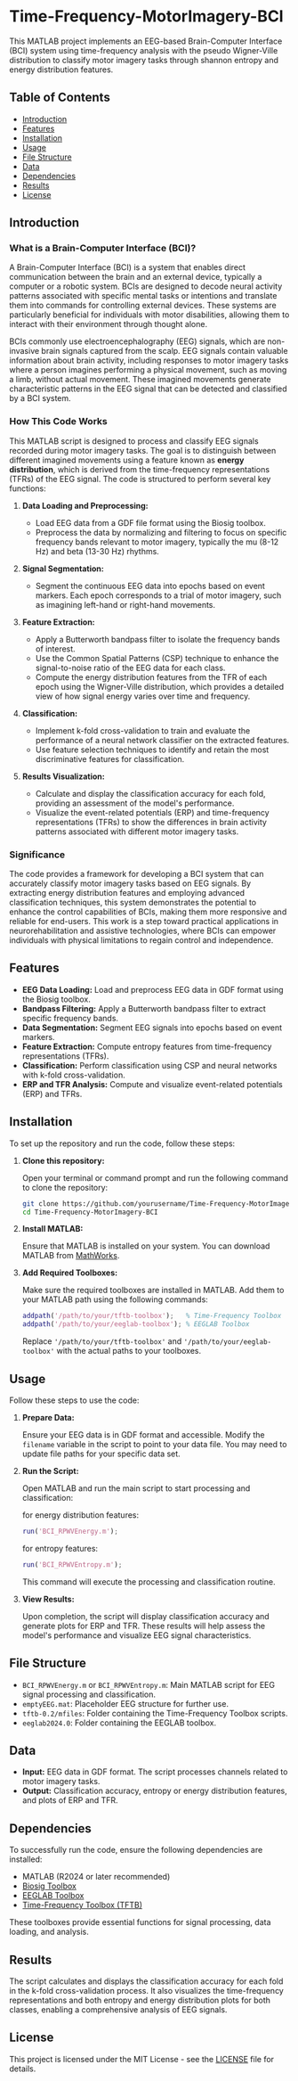 # Time-Frequency-MotorImagery-BCI

This MATLAB project implements an EEG-based Brain-Computer Interface (BCI) system using time-frequency analysis with the pseudo Wigner-Ville distribution to classify motor imagery tasks through shannon entropy and energy distribution features.

## Table of Contents

- [Introduction](#introduction)
- [Features](#features)
- [Installation](#installation)
- [Usage](#usage)
- [File Structure](#file-structure)
- [Data](#data)
- [Dependencies](#dependencies)
- [Results](#results)
- [License](#license)

## Introduction

### What is a Brain-Computer Interface (BCI)?

A Brain-Computer Interface (BCI) is a system that enables direct communication between the brain and an external device, typically a computer or a robotic system. BCIs are designed to decode neural activity patterns associated with specific mental tasks or intentions and translate them into commands for controlling external devices. These systems are particularly beneficial for individuals with motor disabilities, allowing them to interact with their environment through thought alone.

BCIs commonly use electroencephalography (EEG) signals, which are non-invasive brain signals captured from the scalp. EEG signals contain valuable information about brain activity, including responses to motor imagery tasks where a person imagines performing a physical movement, such as moving a limb, without actual movement. These imagined movements generate characteristic patterns in the EEG signal that can be detected and classified by a BCI system.

### How This Code Works

This MATLAB script is designed to process and classify EEG signals recorded during motor imagery tasks. The goal is to distinguish between different imagined movements using a feature known as **energy distribution**, which is derived from the time-frequency representations (TFRs) of the EEG signal. The code is structured to perform several key functions:

1. **Data Loading and Preprocessing:**
   - Load EEG data from a GDF file format using the Biosig toolbox.
   - Preprocess the data by normalizing and filtering to focus on specific frequency bands relevant to motor imagery, typically the mu (8-12 Hz) and beta (13-30 Hz) rhythms.

2. **Signal Segmentation:**
   - Segment the continuous EEG data into epochs based on event markers. Each epoch corresponds to a trial of motor imagery, such as imagining left-hand or right-hand movements.

3. **Feature Extraction:**
   - Apply a Butterworth bandpass filter to isolate the frequency bands of interest.
   - Use the Common Spatial Patterns (CSP) technique to enhance the signal-to-noise ratio of the EEG data for each class.
   - Compute the energy distribution features from the TFR of each epoch using the Wigner-Ville distribution, which provides a detailed view of how signal energy varies over time and frequency.

4. **Classification:**
   - Implement k-fold cross-validation to train and evaluate the performance of a neural network classifier on the extracted features.
   - Use feature selection techniques to identify and retain the most discriminative features for classification.

5. **Results Visualization:**
   - Calculate and display the classification accuracy for each fold, providing an assessment of the model's performance.
   - Visualize the event-related potentials (ERP) and time-frequency representations (TFRs) to show the differences in brain activity patterns associated with different motor imagery tasks.

### Significance

The code provides a framework for developing a BCI system that can accurately classify motor imagery tasks based on EEG signals. By extracting energy distribution features and employing advanced classification techniques, this system demonstrates the potential to enhance the control capabilities of BCIs, making them more responsive and reliable for end-users. This work is a step toward practical applications in neurorehabilitation and assistive technologies, where BCIs can empower individuals with physical limitations to regain control and independence.

## Features

- **EEG Data Loading:** Load and preprocess EEG data in GDF format using the Biosig toolbox.
- **Bandpass Filtering:** Apply a Butterworth bandpass filter to extract specific frequency bands.
- **Data Segmentation:** Segment EEG signals into epochs based on event markers.
- **Feature Extraction:** Compute entropy features from time-frequency representations (TFRs).
- **Classification:** Perform classification using CSP and neural networks with k-fold cross-validation.
- **ERP and TFR Analysis:** Compute and visualize event-related potentials (ERP) and TFRs.

## Installation

To set up the repository and run the code, follow these steps:

1. **Clone this repository:**

   Open your terminal or command prompt and run the following command to clone the repository:

   ```bash
   git clone https://github.com/yourusername/Time-Frequency-MotorImagery-BCI.git
   cd Time-Frequency-MotorImagery-BCI
   ```

2. **Install MATLAB:**

   Ensure that MATLAB is installed on your system. You can download MATLAB from [MathWorks](https://www.mathworks.com/products/matlab.html).

3. **Add Required Toolboxes:**

   Make sure the required toolboxes are installed in MATLAB. Add them to your MATLAB path using the following commands:

   ```matlab
   addpath('/path/to/your/tftb-toolbox');   % Time-Frequency Toolbox
   addpath('/path/to/your/eeglab-toolbox'); % EEGLAB Toolbox
   ```

   Replace `'/path/to/your/tftb-toolbox'` and `'/path/to/your/eeglab-toolbox'` with the actual paths to your toolboxes.

## Usage

Follow these steps to use the code:

1. **Prepare Data:**

   Ensure your EEG data is in GDF format and accessible. Modify the `filename` variable in the script to point to your data file. You may need to update file paths for your specific data set.

2. **Run the Script:**

   Open MATLAB and run the main script to start processing and classification:

   for energy distribution features:
   ```matlab
   run('BCI_RPWVEnergy.m');
   ```
   
   for entropy features:
   ```matlab
   run('BCI_RPWVEntropy.m');
   ```
   This command will execute the processing and classification routine.

3. **View Results:**

   Upon completion, the script will display classification accuracy and generate plots for ERP and TFR. These results will help assess the model's performance and visualize EEG signal characteristics.

## File Structure

- `BCI_RPWVEnergy.m` or `BCI_RPWVEntropy.m`: Main MATLAB script for EEG signal processing and classification.
- `emptyEEG.mat`: Placeholder EEG structure for further use.
- `tftb-0.2/mfiles`: Folder containing the Time-Frequency Toolbox scripts.
- `eeglab2024.0`: Folder containing the EEGLAB toolbox.

## Data

- **Input:** EEG data in GDF format. The script processes channels related to motor imagery tasks.
- **Output:** Classification accuracy, entropy or energy distribution features, and plots of ERP and TFR.

## Dependencies

To successfully run the code, ensure the following dependencies are installed:

- MATLAB (R2024 or later recommended)
- [Biosig Toolbox](https://sourceforge.net/projects/biosig/)
- [EEGLAB Toolbox](https://sccn.ucsd.edu/eeglab/)
- [Time-Frequency Toolbox (TFTB)](https://tftb.nongnu.org/)

These toolboxes provide essential functions for signal processing, data loading, and analysis.

## Results

The script calculates and displays the classification accuracy for each fold in the k-fold cross-validation process. It also visualizes the time-frequency representations and both entropy and energy distribution plots for both classes, enabling a comprehensive analysis of EEG signals.

## License

This project is licensed under the MIT License - see the [LICENSE](LICENSE) file for details.

